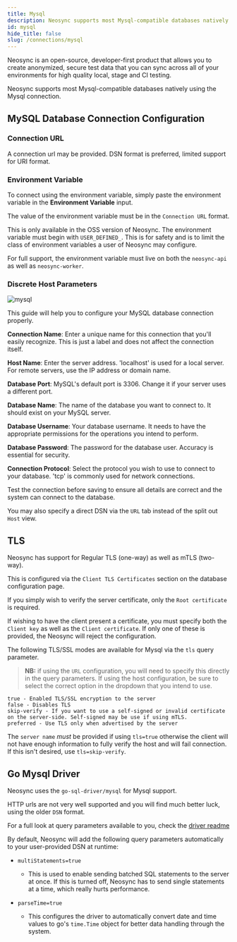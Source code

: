 ```yaml
---
title: Mysql
description: Neosync supports most Mysql-compatible databases natively using the Mysql connection.
id: mysql
hide_title: false
slug: /connections/mysql
---
```


Neosync is an open-source, developer-first product that allows you to create anonymized, secure test data that you can sync across all of your environments for high quality local, stage and CI testing.

Neosync supports most Mysql-compatible databases natively using the Mysql connection.

## MySQL Database Connection Configuration

### Connection URL

A connection url may be provided. DSN format is preferred, limited support for URI format.

### Environment Variable

To connect using the environment variable, simply paste the environment variable in the **Environment Variable** input.

The value of the environment variable must be in the `Connection URL` format.

This is only available in the OSS version of Neosync. The environment variable must begin with `USER_DEFINED_`.
This is for safety and is to limit the class of environment variables a user of Neosync may configure.

For full support, the environment variable must live on both the `neosync-api` as well as `neosync-worker`.

### Discrete Host Parameters

![mysql](https://assets.nucleuscloud.com/neosync/docs/mysql.png)

This guide will help you to configure your MySQL database connection properly.

**Connection Name**: Enter a unique name for this connection that you'll easily recognize. This is just a label and does not affect the connection itself.

**Host Name**: Enter the server address. 'localhost' is used for a local server. For remote servers, use the IP address or domain name.

**Database Port**: MySQL's default port is 3306. Change it if your server uses a different port.

**Database Name**: The name of the database you want to connect to. It should exist on your MySQL server.

**Database Username**: Your database username. It needs to have the appropriate permissions for the operations you intend to perform.

**Database Password**: The password for the database user. Accuracy is essential for security.

**Connection Protocol**: Select the protocol you wish to use to connect to your database. 'tcp' is commonly used for network connections.

Test the connection before saving to ensure all details are correct and the system can connect to the database.

You may also specify a direct DSN via the `URL` tab instead of the split out `Host` view.

## TLS

Neosync has support for Regular TLS (one-way) as well as mTLS (two-way).

This is configured via the `Client TLS Certificates` section on the database configuration page.

If you simply wish to verify the server certificate, only the `Root certificate` is required.

If wishing to have the client present a certificate, you must specify both the `Client key` as well as the `Client certificate`.
If only one of these is provided, the Neosync will reject the configuration.

The following TLS/SSL modes are available for Mysql via the `tls` query parameter.

> **NB:** if using the `URL` configuration, you will need to specify this directly in the query parameters. If using the host configuration, be sure to select the correct option in the dropdown that you intend to use.

```console
true - Enabled TLS/SSL encryption to the server
false - Disables TLS
skip-verify - If you want to use a self-signed or invalid certificate on the server-side. Self-signed may be use if using mTLS.
preferred - Use TLS only when advertised by the server
```

The `server name` _must_ be provided if using `tls=true` otherwise the client will not have enough information to fully verify the host and will fail connection. If this isn't desired, use `tls=skip-verify`.

## Go Mysql Driver

Neosync uses the `go-sql-driver/mysql` for Mysql support.

HTTP urls are not very well supported and you will find much better luck, using the older `DSN` format.

For a full look at query parameters available to you, check the [driver readme](https://github.com/go-sql-driver/mysql?tab=readme-ov-file#parameters)

By default, Neosync will add the following query parameters automatically to your user-provided DSN at runtime:

- `multiStatements=true`

  - This is used to enable sending batched SQL statements to the server at once. If this is turned off, Neosync has to send single statements at a time, which really hurts performance.

- `parseTime=true`
  - This configures the driver to automatically convert date and time values to go's `time.Time` object for better data handling through the system.
